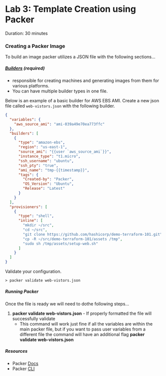 # Lab 3: Template Creation using Packer

Duration: 30 minutes

### Creating a Packer Image

To build an image packer utilizes a JSON file with the following sections...

##### [Builders](https://www.packer.io/docs/builders/index.html) (required)
* responsible for creating machines and generating images from them for various platforms.
* You can have multiple builder types in one file.

Below is an example of a basic builder for AWS EBS AMI.
Create a new json file called `web-vistors.json` with the following builder.

```json
{
  "variables": {
    "aws_source_ami": "ami-039a49e70ea773ffc"
  },
  "builders": [
    {
      "type": "amazon-ebs",
      "region": "us-east-1",
      "source_ami": "{{user `aws_source_ami`}}",
      "instance_type": "t1.micro",
      "ssh_username": "ubuntu",
      "ssh_pty": "true",
      "ami_name": "tmp-{{timestamp}}",
      "tags": {
        "Created-by": "Packer",
        "OS_Version": "Ubuntu",
        "Release": "Latest"
      }
    }
  ],
  "provisioners": [
    {
      "type": "shell",
      "inline": [
        "mkdir ~/src",
        "cd ~/src",
        "git clone https://github.com/hashicorp/demo-terraform-101.git",
        "cp -R ~/src/demo-terraform-101/assets /tmp",
        "sudo sh /tmp/assets/setup-web.sh"
      ]
    }
  ]
}

```



Validate your configuration.

```shell
> packer validate web-vistors.json
```

##### Running Packer
Once the file is ready we will need to dothe following steps...

1. **packer validate web-vistors.json** - If properly formatted the file will successfully validate
    * This command will work just fine if all the variables are within the main packer file, but if you want to pass user variables from a different file the command will have an additional flag **packer validate web-vistors.json**


   
##### Resources
* Packer [Docs](https://www.packer.io/docs/index.html)
* Packer [CLI](https://www.packer.io/docs/commands/index.html)
